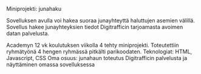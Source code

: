 Miniprojekti: junahaku

Sovelluksen avulla voi hakea suoraa junayhteyttä haluttujen asemien välillä. Sovellus hakee junayhteyksien tiedot Digitrafficin
tarjoamasta avoimen datan palvelusta.

Academyn 12 vk koulutuksen viikolla 4 tehty miniprojekti. Toteutettiin ryhmätyönä 4 hengen ryhmässä pitkälti parikoodaten.
Teknologiat: HTML, Javascript, CSS
Oma osuus: junahaun toteutus Digitrafficin palvelusta ja näyttäminen omassa sovelluksessa

